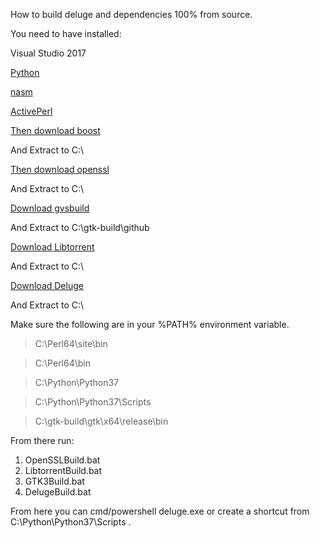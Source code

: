 How to build deluge and dependencies 100% from source.

You need to have installed:

Visual Studio 2017

[Python](https://www.python.org/ftp/python/3.7.5/python-3.7.5-amd64.exe)

[nasm](https://www.nasm.us/pub/nasm/releasebuilds/2.14.02/win64/nasm-2.14.02-installer-x64.exe)

[ActivePerl](https://platform.activestate.com/ActiveState/ActivePerl-5.28/auto-fork?utm_campaign=fork-perl&utm_medium=website&utm_source=activestate.com&utm_term=perl5.28&utm_content=fork-activeperl5.28)

[Then download boost](https://dl.bintray.com/boostorg/release/1.70.0/source/boost_1_70_0.zip)

And Extract to C:\

[Then download openssl](https://github.com/openssl/openssl/archive/master.zip)

And Extract to C:\

[Download gvsbuild](https://github.com/cas--/gvsbuild/archive/master.zip)

And Extract to C:\gtk-build\github

[Download Libtorrent](https://github.com/arvidn/libtorrent/archive/RC_1_2.zip)

And Extract to C:\

[Download Deluge](https://github.com/deluge-torrent/deluge/archive/develop.zip)

And Extract to C:\

Make sure the following are in your %PATH% environment variable.

>C:\Perl64\site\bin

>C:\Perl64\bin

>C:\Python\Python37

>C:\Python\Python37\Scripts

>C:\gtk-build\gtk\x64\release\bin

From there run:
1. OpenSSLBuild.bat
2. LibtorrentBuild.bat
3. GTK3Build.bat
4. DelugeBuild.bat

From here you can cmd/powershell deluge.exe or create a shortcut from C:\Python\Python37\Scripts .
